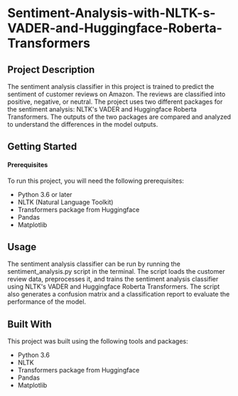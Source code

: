 # Sentiment-Analysis-with-NLTK-s-VADER-and-Huggingface-Roberta-Transformers

## Project Description
The sentiment analysis classifier in this project is trained to predict the sentiment of customer reviews on Amazon. The reviews are classified into positive, negative, or neutral. The project uses two different packages for the sentiment analysis: NLTK's VADER and Huggingface Roberta Transformers. The outputs of the two packages are compared and analyzed to understand the differences in the model outputs.

## Getting Started
#### Prerequisites
To run this project, you will need the following prerequisites:

- Python 3.6 or later
- NLTK (Natural Language Toolkit)
- Transformers package from Huggingface
- Pandas
- Matplotlib

## Usage
The sentiment analysis classifier can be run by running the sentiment_analysis.py script in the terminal. The script loads the customer review data, preprocesses it, and trains the sentiment analysis classifier using NLTK's VADER and Huggingface Roberta Transformers. The script also generates a confusion matrix and a classification report to evaluate the performance of the model.

## Built With
This project was built using the following tools and packages:

- Python 3.6
- NLTK
- Transformers package from Huggingface
- Pandas
- Matplotlib


